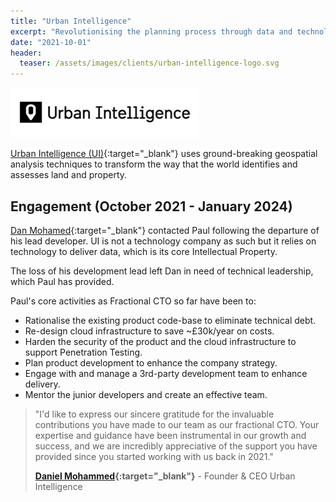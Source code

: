 ```yaml
---
title: "Urban Intelligence"
excerpt: "Revolutionising the planning process through data and technology"
date: "2021-10-01"
header:
  teaser: /assets/images/clients/urban-intelligence-logo.svg
---
```


![Urban Intelligence logo](/assets/images/clients/urban-intelligence-logo-short.png?raw=true)

[Urban Intelligence (UI)](https://urbanintelligence.co.uk/){:target="_blank"} uses ground-breaking geospatial analysis techniques to transform the way that the world identifies and assesses land and property.

## Engagement (October 2021 - January 2024)

[Dan Mohamed](https://www.linkedin.com/in/danmohamed){:target="_blank"} contacted Paul following the departure of his lead developer. UI is not a technology company as such but it relies on technology to deliver data, which is its core Intellectual Property.

The loss of his development lead left Dan in need of technical leadership, which Paul has provided.

Paul's core activities as Fractional CTO so far have been to:

- Rationalise the existing product code-base to eliminate technical debt.
- Re-design cloud infrastructure to save ~£30k/year on costs.
- Harden the security of the product and the cloud infrastructure to support Penetration Testing.
- Plan product development to enhance the company strategy.
- Engage with and manage a 3rd-party development team to enhance delivery.
- Mentor the junior developers and create an effective team.

> "I'd like to express our sincere gratitude for the invaluable contributions you have made to our team as our fractional CTO. Your expertise and guidance have been instrumental in our growth and success, and we are incredibly appreciative of the support you have provided since you started working with us back in 2021."
>  
> **[Daniel Mohammed](https://www.linkedin.com/in/danmohamed){:target="_blank"}** - Founder & CEO Urban Intelligence
